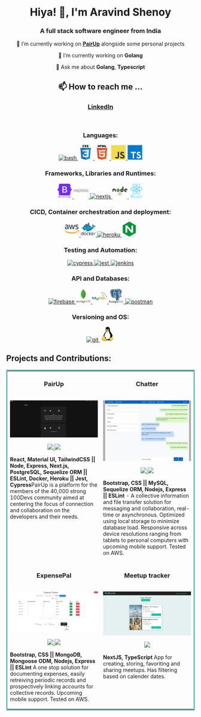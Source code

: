 <h1 align="center">Hiya! 👋, I'm Aravind Shenoy</h1>
<h3 align="center">A full stack software engineer from India</h3>

<p align="center"> 🔭 I’m currently working on <a href="https://github.com/timmyichen/dev-directory" target="_blank"><strong>PairUp</strong></a> alongside some personal projects</p>

<p align="center"> 🌱 I’m currently working on <strong>Golang</strong></p>

<p align="center"> 💬 Ask me about <strong>Golang</strong>, <strong>Typescript</strong></p

<br>

<h2 align="center"> 📫 How to reach me ...</h2>

<h3 align="center"><a href="https://www.linkedin.com/in/uaravindshenoy/">LinkedIn</a></h3>

<br>

<h3 align="center">Languages:</h3>
<div align="center">
 <a href="https://www.gnu.org/software/bash/" target="_blank" rel="noreferrer"> <img src="https://www.vectorlogo.zone/logos/gnu_bash/gnu_bash-icon.svg" alt="bash" width="40" height="40"/> </a> 
 <a href="https://www.w3schools.com/css/" target="_blank" rel="noreferrer"> <img src="https://raw.githubusercontent.com/devicons/devicon/master/icons/css3/css3-original-wordmark.svg" alt="css3" width="40" height="40"/> </a> 
 <a href="https://www.w3.org/html/" target="_blank" rel="noreferrer"> <img src="https://raw.githubusercontent.com/devicons/devicon/master/icons/html5/html5-original-wordmark.svg" alt="html5" width="40" height="40"/> </a> 
  <a href="https://developer.mozilla.org/en-US/docs/Web/JavaScript" target="_blank" rel="noreferrer"> <img src="https://raw.githubusercontent.com/devicons/devicon/master/icons/javascript/javascript-original.svg" alt="javascript" width="40" height="40"/> </a> 
   <a href="https://www.typescriptlang.org/" target="_blank" rel="noreferrer"> <img src="https://raw.githubusercontent.com/devicons/devicon/master/icons/typescript/typescript-original.svg" alt="typescript" width="40" height="40"/> </a>
</div>
 
<h3 align="center">Frameworks, Libraries and Runtimes:</h3>
<div align="center">
<a href="https://getbootstrap.com" target="_blank" rel="noreferrer"> <img src="https://raw.githubusercontent.com/devicons/devicon/master/icons/bootstrap/bootstrap-plain-wordmark.svg" alt="bootstrap" width="40" height="40"/> </a> 
<a href="https://expressjs.com" target="_blank" rel="noreferrer"> <img src="https://raw.githubusercontent.com/devicons/devicon/master/icons/express/express-original-wordmark.svg" alt="express" width="40" height="40"/> </a> 
<a href="https://nextjs.org/" target="_blank" rel="noreferrer"> <img src="https://cdn.worldvectorlogo.com/logos/nextjs-2.svg" alt="nextjs" width="40" height="40"/> </a> 
<a href="https://nodejs.org" target="_blank" rel="noreferrer"> <img src="https://raw.githubusercontent.com/devicons/devicon/master/icons/nodejs/nodejs-original-wordmark.svg" alt="nodejs" width="40" height="40"/> </a> 
<a href="https://reactjs.org/" target="_blank" rel="noreferrer"> <img src="https://raw.githubusercontent.com/devicons/devicon/master/icons/react/react-original-wordmark.svg" alt="react" width="40" height="40"/> </a> 
</div>

<h3 align="center">CICD, Container orchestration and deployment:</h3>
<div align="center">
 <a href="https://aws.amazon.com" target="_blank" rel="noreferrer"> <img src="https://raw.githubusercontent.com/devicons/devicon/master/icons/amazonwebservices/amazonwebservices-original-wordmark.svg" alt="aws" width="40" height="40"/> </a>
 <a href="https://www.docker.com/" target="_blank" rel="noreferrer"> <img src="https://raw.githubusercontent.com/devicons/devicon/master/icons/docker/docker-original-wordmark.svg" alt="docker" width="40" height="40"/> </a> 
  <a href="https://heroku.com" target="_blank" rel="noreferrer"> <img src="https://www.vectorlogo.zone/logos/heroku/heroku-icon.svg" alt="heroku" width="40" height="40"/> </a>
  <a href="https://www.nginx.com" target="_blank" rel="noreferrer"> <img src="https://raw.githubusercontent.com/devicons/devicon/master/icons/nginx/nginx-original.svg" alt="nginx" width="40" height="40"/> </a> 
</div>

<h3 align="center">Testing and Automation:</h3>
<div align="center">
<a href="https://www.cypress.io" target="_blank" rel="noreferrer"> <img src="https://raw.githubusercontent.com/simple-icons/simple-icons/6e46ec1fc23b60c8fd0d2f2ff46db82e16dbd75f/icons/cypress.svg" alt="cypress" width="40" height="40"/> </a> 
<a href="https://jestjs.io" target="_blank" rel="noreferrer"> <img src="https://www.vectorlogo.zone/logos/jestjsio/jestjsio-icon.svg" alt="jest" width="40" height="40"/> </a> 
  <a href="https://www.jenkins.io" target="_blank" rel="noreferrer"> <img src="https://www.vectorlogo.zone/logos/jenkins/jenkins-icon.svg" alt="jenkins" width="40" height="40"/> </a> 
</div>

<h3 align="center">API and Databases:</h3>
<div align="center">
<a href="https://firebase.google.com/" target="_blank" rel="noreferrer"> <img src="https://www.vectorlogo.zone/logos/firebase/firebase-icon.svg" alt="firebase" width="40" height="40"/> </a> 
<a href="https://www.mongodb.com/" target="_blank" rel="noreferrer"> <img src="https://raw.githubusercontent.com/devicons/devicon/master/icons/mongodb/mongodb-original-wordmark.svg" alt="mongodb" width="40" height="40"/> </a> 
<a href="https://www.mysql.com/" target="_blank" rel="noreferrer"> <img src="https://raw.githubusercontent.com/devicons/devicon/master/icons/mysql/mysql-original-wordmark.svg" alt="mysql" width="40" height="40"/> </a> 
 <a href="https://www.postgresql.org" target="_blank" rel="noreferrer"> <img src="https://raw.githubusercontent.com/devicons/devicon/master/icons/postgresql/postgresql-original-wordmark.svg" alt="postgresql" width="40" height="40"/> </a> 
 <a href="https://postman.com" target="_blank" rel="noreferrer"> <img src="https://www.vectorlogo.zone/logos/getpostman/getpostman-icon.svg" alt="postman" width="40" height="40"/> </a> 
</div>

<h3 align="center">Versioning and OS:</h3>
<div align="center">
 <a href="https://git-scm.com/" target="_blank" rel="noreferrer"> <img src="https://www.vectorlogo.zone/logos/git-scm/git-scm-icon.svg" alt="git" width="40" height="40"/> </a> 
 <a href="https://www.linux.org/" target="_blank" rel="noreferrer"> <img src="https://raw.githubusercontent.com/devicons/devicon/master/icons/linux/linux-original.svg" alt="linux" width="40" height="40"/> </a> 
</div>

## Projects and Contributions:

<table bordercolor="#66b2b2">

  <tr>
   <td width="50%" valign="top">
      <h3 align="center">PairUp</h3>
        <br />
        <a target="_blank" href="#">
            <img src="images/pairup.png" width="100%"  alt="PairUp demo"/>
        </a>
        <br />
        <p align="center">
          <a href="https://github.com/timmyichen/dev-directory" target="_blank">
            <img src="https://img.shields.io/static/v1?label=|&message=REPO&color=23555f&style=plastic&logo=github&logo-color=white"/>
          </a>  
          <a href="#" target="_blank">
            <img src="https://img.shields.io/static/v1?label=|&message=WEBSITE&color=cdf998&style=plastic&logo=wordpress&logo-color=white"/>
          </a>
      </p>
      <p><strong align="center">React, Material UI, TailwindCSS || Node, Express, Next.js, PostgreSQL, Sequelize ORM ||
ESLint, Docker, Heroku || Jest, Cypress</strong>PairUp is a platform for the members of the 40,000 strong 100Devs community aimed at centering the focus of
connection and collaboration on the developers and their needs.</p>
    </td>
    <td width="50%" valign="top">
      <h3 align="center">Chatter</h3>
        <br />
        <a target="_blank" href="#">
            <img src="images/Chatter.jpg" width="100%" alt="Chatter demo"/>
        </a>
        <br />
        <p align="center">
          <a href="https://github.com/windyScripts/chat" target="_blank">
            <img src="https://img.shields.io/static/v1?label=|&message=REPO&color=23555f&style=plastic&logo=github&logo-color=white"/>
          </a>  
          <a href="#" target="_blank">
            <img src="https://img.shields.io/static/v1?label=|&message=WEBSITE&color=cdf998&style=plastic&logo=wordpress&logo-color=white"/>
          </a>
      </p>
      <p><strong align="center">Bootstrap, CSS || MySQL, Sequelize ORM, Nodejs, Express || ESLint</strong> - A collective information and file transfer solution for messaging and collaboration,
real-time or asynchronous. Optimized using local storage to minimize database load.
Responsive across device resolutions ranging from tablets to personal computers with
upcoming mobile support. Tested on AWS.</p>
    </td>
    
  </tr>

  <tr>
<td width="50%" valign="top">
      <h3 align="center">ExpensePal</h3>
        <br />
        <a target="_blank" href="#">
            <img src="images/ExpensePal.png" width="100%"  alt="ExpensePal demo"/>
        </a>
        <br />
        <p align="center">
          <a href="https://github.com/windyScripts/expense-tracker" target="_blank">
            <img src="https://img.shields.io/static/v1?label=|&message=REPO&color=23555f&style=plastic&logo=github&logo-color=white"/>
          </a>  
          <a href="#" target="_blank">
            <img src="https://img.shields.io/static/v1?label=|&message=WEBSITE&color=cdf998&style=plastic&logo=wordpress&logo-color=white"/>
          </a>
      </p>
      <p><strong align="center">Bootstrap, CSS || MongoDB, Mongoose ODM, Nodejs, Express || ESLint</strong> A one stop solution for documenting expenses, easily retreiving periodic records and prospectively linking accounts for collective records. Upcoming mobile support. Tested on AWS. </p>
    </td>
    <td width="50%" valign="top">
      <h3 align="center">Meetup tracker</h3>
        <br />
        <a target="_blank" href="#">
            <img src="images/meetup.jpg" width="100%" alt="Meetup demo"/>
        </a>
        <br />
        <p align="center">
          <a href="https://github.com/windyScripts/meetups-next-ts" target="_blank">
            <img src="https://img.shields.io/static/v1?label=|&message=REPO&color=23555f&style=plastic&logo=github&logo-color=white"/>
          </a>  
      </p>
      <p><strong>NextJS, TypeScript</strong> App for creating, storing, favoriting and sharing meetups. Has filtering based on calender dates.</p>
    </td>
    
  </tr>

</table>

<!-- <p><img align="left" src="https://github-readme-stats.vercel.app/api/top-langs?username=intelagense&show_icons=true&locale=en&layout=compact" alt="intelagense" /></p>

<p>&nbsp;<img align="center" src="https://github-readme-stats.vercel.app/api?username=intelagense&show_icons=true&locale=en" alt="intelagense" /></p>
 -->
<!-- <p><img align="center" src="https://github-readme-streak-stats.herokuapp.com/?user=intelagense&theme=default" alt="intelagense" /></p>

<br> -->

<!-- ## My current soundtrack 🎸

[![spotify-github-profile](https://spotify-github-profile.vercel.app/api/view?uid=intelagense&cover_image=false&theme=default)](https://spotify-github-profile.vercel.app/api/view?uid=intelagense&redirect=true) -->

<!---
You found the secret message!
--->

